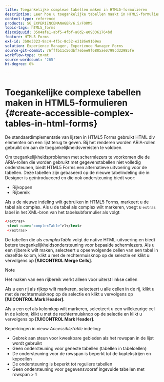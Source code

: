 ```yaml
---
title: Toegankelijke complexe tabellen maken in HTML5-formulieren
description: Leer hoe u toegankelijke tabellen maakt in HTML5-formulieren.
content-type: reference
products: SG_EXPERIENCEMANAGER/6.5/FORMS
topic-tags: hTML5_forms
discoiquuid: 3504afe1-abf5-4fbf-a0d2-e093361764bd
feature: HTML5 Forms
exl-id: 3b8e3323-9ac4-4f5c-8c52-e2186e9169ea
solution: Experience Manager, Experience Manager Forms
source-git-commit: 76fffb11c56dbf7ebee9f6805ae0799cd32985fe
workflow-type: tm+mt
source-wordcount: '265'
ht-degree: 0%

---
```


# Toegankelijke complexe tabellen maken in HTML5-formulieren {#create-accessible-complex-tables-in-html-forms}

De standaardimplementatie van lijsten in HTML5 Forms gebruikt HTML div elementen om een lijst terug te geven. Bij het renderen worden ARIA-rollen gebruikt om aan de toegankelijkheidsvereisten te voldoen.

Om toegankelijkheidsproblemen met schermlezers te voorkomen die de ARIA-rollen die worden gebruikt met gegevenstabellen niet volledig ondersteunen, biedt HTML5 Forms een alternatieve uitvoering voor de tabellen. Deze tabellen zijn gebaseerd op de nieuwe tabelindeling die in Designer is geïntroduceerd en die ook ondersteuning biedt voor:

* Rijkoppen
* Rijbereik

Als u de nieuwe indeling wilt gebruiken in HTML5 Forms, markeert u de tabel als complex. Als u de tabel als complex wilt markeren, voegt u `extras` label in het XML-bron van het tabelsubformulier als volgt:

```xml
</extras>
 <text name="complexTable">1</text>
 </extras>
```

De tabellen die als *complexTable* volgt de native HTML-uitvoering en biedt betere toegankelijkheidsondersteuning voor bepaalde schermlezers.  Als u een rijbereik wilt maken, selecteert u opeenvolgende cellen van een tabel in dezelfde kolom, klikt u met de rechtermuisknop op de selectie en klikt u vervolgens op **[!UICONTROL Merge Cells]**.

>[!NOTE]
>
>Het maken van een rijbereik werkt alleen voor uiterst linkse cellen.

Als u een rij als rijkop wilt markeren, selecteert u alle cellen in de rij, klikt u met de rechtermuisknop op de selectie en klikt u vervolgens op **[!UICONTROL Mark Header]**.

Als u een cel als kolomkop wilt markeren, selecteert u een willekeurige cel in de kolom, klikt u met de rechtermuisknop op de selectie en klikt u vervolgens op **[!UICONTROL Mark Header]**.

Beperkingen in nieuw *AccessibleTable* indeling:

* Gebrek aan steun voor kweekbare gebieden als het rowspan in de lijst wordt gebruikt
* Geen ondersteuning voor geneste tabellen (tabellen in tabelcellen)
* De ondersteuning voor de rowspan is beperkt tot de koptekstrijen en kopcellen
* De ondersteuning is beperkt tot reguliere tabellen
* Geen ondersteuning voor gegevensvooraf ingevulde tabellen met rowspan > 1
